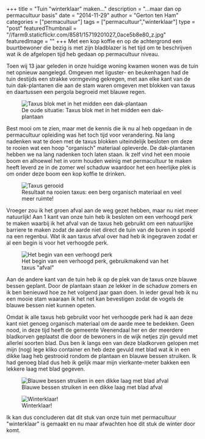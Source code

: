 +++
title = "Tuin \"winterklaar\" maken..."
description = "...maar dan op permacultuur basis"
date = "2014-11-29"
author = "Gerton ten Ham"
categories = ["permacultuur"]
tags = ["permacultuur","winterklaar"]
type = "post"
featuredThumbnail = "//farm9.staticflickr.com/8581/15719201027_0ace5b8e80_z.jpg"
featuredImage = ""
+++
Met een kop koffie en op de achtergrond een buurtbewoner die bezig is met zijn bladblazer is het tijd om te beschrijven wat ik de afgelopen tijd heb gedaan op permacultuur niveau.
<!--more-->

Toen wij 13 jaar geleden in onze huidige woning kwamen wonen was de tuin net opnieuw aangelegd. Omgeven met liguster- en beukenhagen had de tuin destijds een
strakke vormgeving gekregen, met aan elke kant van de tuin dak-plantanen die aan de stam waren omgeven met blokken van taxus en daartussen
een pergola begroeid met blauwe regen.

<figure class="figure">
    <img class="figure-img img-responsive img-rounded center-block" src="//farm9.staticflickr.com/8677/15879169506_53c6aa4a30_z.jpg" alt="Taxus blok met in het midden een dak-plantaan" />
    <figcaption class="figure-caption text-center">De oude situatie: Taxus blok met in het midden een dak-plantaan</figcaption>
</figure>

Best mooi om te zien, maar met de kennis die ik nu al heb opgedaan in de permacultuur opleiding was het toch tijd voor verandering. Na lang nadenken wat te doen
met de taxus blokken uiteindelijk besloten om deze te rooien wat een hoop "organisch" materiaal opleverde. De dak-plantanen hebben we na lang nadenken
toch laten staan. Ik zelf vind het een mooie boom en alhoewel het in vorm houden weinig met permacultuur te maken heeft leverd ze in de zomer wel schaduw
waardoor het een heerlijke plek is om onder deze boom een kop koffie te drinken.

<figure class="figure">
    <img class="figure-img img-responsive img-rounded center-block" src="//farm8.staticflickr.com/7525/15717482408_03b37f66a5_z.jpg" alt="Taxus gerooid" />
    <figcaption class="figure-caption text-center">Resultaat na rooien taxus: een berg organisch materiaal en veel meer ruimte!</figcaption>
</figure>

Vroeger zou ik het groen afval aan de weg gezet hebben, maar nu niet meer natuurlijk! Aan 1 kant van onze tuin heb ik besloten om een verhoogd perk te maken waarbij ik het afval van de taxus heb gebruikt om een natuurlijke barriere te maken zodat de aarde niet direct de tuin van de buren in spoeld na een regenbui. Wat ik aan taxus afval over had heb ik ingegraven zodat er al een begin is voor het verhoogde perk.

<figure class="figure">
    <img class="figure-img img-responsive img-rounded center-block" src="//farm9.staticflickr.com/8575/15879168976_8fcabc2718_z.jpg" alt="Het begin van een verhoogd perk" />
    <figcaption class="figure-caption text-center">Het begin van een verhoogd perk, gebruikmakend van het taxus "afval"</figcaption>
</figure>

Aan de andere kant van de tuin heb ik op de plek van de taxus onze blauwe bessen geplant. Door de plantaan staan ze lekker in de schaduw zomers en ik ben benieuwd hoe ze het volgend jaar gaan doen. In ieder geval heb ik nu een mooie stam waaraan ik het net kan bevestigen zodat de vogels de blauwe bessen niet kunnen opeten.

Omdat ik alle taxus heb gebruikt voor het verhoogde perk had ik aan deze kant niet genoeg organisch materiaal om de aarde mee te bedekken. 
Geen nood, in deze tijd heeft de gemeente Veenendaal her en der meerdere bladkorven geplaatst die door de bewoners in de wijk netjes zijn gevuld met allerlei soorten blad. Dus ben ik langs een van deze bladkorven gelopen met mijn (nog) lege kliko container en heb deze gevuld met blad wat ik in een dikke laag heb gestrooid rondom de plantaan en blauwe bessen struiken. Ik had genoeg blad dus heb ik gelijk maar mijn vierkante-meter bakken een lekkere laag met blad gegeven.

<div class="row">
    <figure class="figure col-xs-6">
        <img class="figure-img img-responsive img-rounded" alt="Blauwe bessen struiken in een dikke laag met blad afval" src="//farm8.staticflickr.com/7499/15282707804_ee2c5eaca5_n.jpg" />
        <figcaption class="figure-caption">Blauwe bessen struiken in een dikke laag met blad afval</figcaption>
    </figure>
    <figure class="figure col-xs-6">
        <img class="figure-img img-responsive img-rounded" alt="Winterklaar!" src="//farm9.staticflickr.com/8581/15719201027_0ace5b8e80_n.jpg" />
        <figcaption class="figure-caption">Winterklaar!</figcaption>
    </figure>
</div>

Ik kan dus concluderen dat dit stuk van onze tuin met permacultuur "winterklaar" is gemaakt en nu maar afwachten hoe dit stuk de winter door komt.